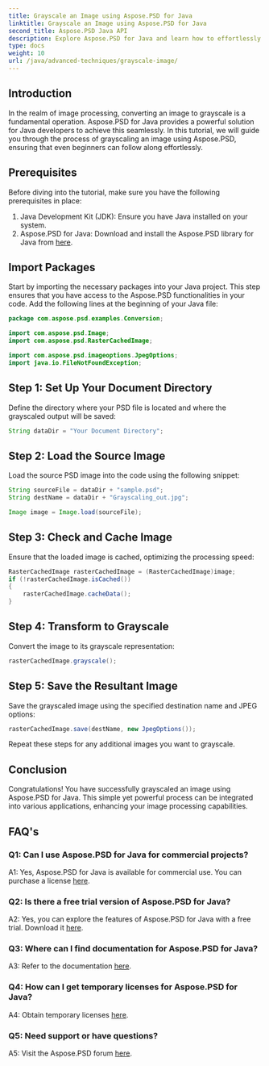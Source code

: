 ```yaml
---
title: Grayscale an Image using Aspose.PSD for Java
linktitle: Grayscale an Image using Aspose.PSD for Java
second_title: Aspose.PSD Java API
description: Explore Aspose.PSD for Java and learn how to effortlessly grayscale images with our step-by-step tutorial.
type: docs
weight: 10
url: /java/advanced-techniques/grayscale-image/
---
```

## Introduction

In the realm of image processing, converting an image to grayscale is a fundamental operation. Aspose.PSD for Java provides a powerful solution for Java developers to achieve this seamlessly. In this tutorial, we will guide you through the process of grayscaling an image using Aspose.PSD, ensuring that even beginners can follow along effortlessly.

## Prerequisites

Before diving into the tutorial, make sure you have the following prerequisites in place:

1. Java Development Kit (JDK): Ensure you have Java installed on your system.
2. Aspose.PSD for Java: Download and install the Aspose.PSD library for Java from [here](https://releases.aspose.com/psd/java/).

## Import Packages

Start by importing the necessary packages into your Java project. This step ensures that you have access to the Aspose.PSD functionalities in your code. Add the following lines at the beginning of your Java file:

```java
package com.aspose.psd.examples.Conversion;

import com.aspose.psd.Image;
import com.aspose.psd.RasterCachedImage;

import com.aspose.psd.imageoptions.JpegOptions;
import java.io.FileNotFoundException;
```

## Step 1: Set Up Your Document Directory

Define the directory where your PSD file is located and where the grayscaled output will be saved:

```java
String dataDir = "Your Document Directory";
```

## Step 2: Load the Source Image

Load the source PSD image into the code using the following snippet:

```java
String sourceFile = dataDir + "sample.psd";
String destName = dataDir + "Grayscaling_out.jpg";

Image image = Image.load(sourceFile);
```

## Step 3: Check and Cache Image

Ensure that the loaded image is cached, optimizing the processing speed:

```java
RasterCachedImage rasterCachedImage = (RasterCachedImage)image;
if (!rasterCachedImage.isCached())
{
    rasterCachedImage.cacheData();
}
```

## Step 4: Transform to Grayscale

Convert the image to its grayscale representation:

```java
rasterCachedImage.grayscale();
```

## Step 5: Save the Resultant Image

Save the grayscaled image using the specified destination name and JPEG options:

```java
rasterCachedImage.save(destName, new JpegOptions());
```

Repeat these steps for any additional images you want to grayscale.

## Conclusion

Congratulations! You have successfully grayscaled an image using Aspose.PSD for Java. This simple yet powerful process can be integrated into various applications, enhancing your image processing capabilities.

## FAQ's

### Q1: Can I use Aspose.PSD for Java for commercial projects?

A1: Yes, Aspose.PSD for Java is available for commercial use. You can purchase a license [here](https://purchase.aspose.com/buy).

### Q2: Is there a free trial version of Aspose.PSD for Java?

A2: Yes, you can explore the features of Aspose.PSD for Java with a free trial. Download it [here](https://releases.aspose.com/).

### Q3: Where can I find documentation for Aspose.PSD for Java?

A3: Refer to the documentation [here](https://reference.aspose.com/psd/java/).

### Q4: How can I get temporary licenses for Aspose.PSD for Java?

A4: Obtain temporary licenses [here](https://purchase.aspose.com/temporary-license/).

### Q5: Need support or have questions?

A5: Visit the Aspose.PSD forum [here](https://forum.aspose.com/c/psd/34).
